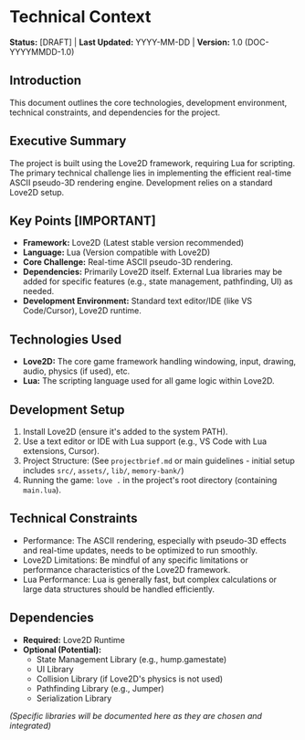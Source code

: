 # Technical Context

**Status:** [DRAFT] | **Last Updated:** YYYY-MM-DD | **Version:** 1.0 (DOC-YYYYMMDD-1.0)

## Introduction

This document outlines the core technologies, development environment, technical constraints, and dependencies for the project.

## Executive Summary

The project is built using the Love2D framework, requiring Lua for scripting. The primary technical challenge lies in implementing the efficient real-time ASCII pseudo-3D rendering engine. Development relies on a standard Love2D setup.

## Key Points [IMPORTANT]

- **Framework:** Love2D (Latest stable version recommended)
- **Language:** Lua (Version compatible with Love2D)
- **Core Challenge:** Real-time ASCII pseudo-3D rendering.
- **Dependencies:** Primarily Love2D itself. External Lua libraries may be added for specific features (e.g., state management, pathfinding, UI) as needed.
- **Development Environment:** Standard text editor/IDE (like VS Code/Cursor), Love2D runtime.

## Technologies Used

- **Love2D:** The core game framework handling windowing, input, drawing, audio, physics (if used), etc.
- **Lua:** The scripting language used for all game logic within Love2D.

## Development Setup

1.  Install Love2D (ensure it's added to the system PATH).
2.  Use a text editor or IDE with Lua support (e.g., VS Code with Lua extensions, Cursor).
3.  Project Structure: (See `projectbrief.md` or main guidelines - initial setup includes `src/`, `assets/`, `lib/`, `memory-bank/`)
4.  Running the game: `love .` in the project's root directory (containing `main.lua`).

## Technical Constraints

- Performance: The ASCII rendering, especially with pseudo-3D effects and real-time updates, needs to be optimized to run smoothly.
- Love2D Limitations: Be mindful of any specific limitations or performance characteristics of the Love2D framework.
- Lua Performance: Lua is generally fast, but complex calculations or large data structures should be handled efficiently.

## Dependencies

- **Required:** Love2D Runtime
- **Optional (Potential):**
  - State Management Library (e.g., hump.gamestate)
  - UI Library
  - Collision Library (if Love2D's physics is not used)
  - Pathfinding Library (e.g., Jumper)
  - Serialization Library

_(Specific libraries will be documented here as they are chosen and integrated)_
